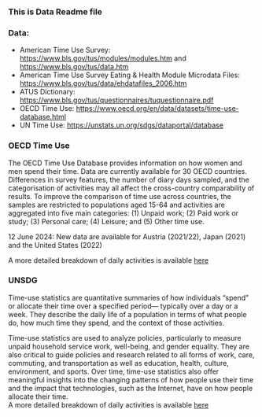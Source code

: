 ### This is Data Readme file

### Data: 
- American Time Use Survey: https://www.bls.gov/tus/modules/modules.htm and https://www.bls.gov/tus/data.htm
- American Time Use Survey Eating & Health Module Microdata Files: https://www.bls.gov/tus/data/ehdatafiles_2006.htm
- ATUS Dictionary: https://www.bls.gov/tus/questionnaires/tuquestionnaire.pdf
- OECD Time Use: https://www.oecd.org/en/data/datasets/time-use-database.html
- UN Time Use: https://unstats.un.org/sdgs/dataportal/database

### OECD Time Use  

The OECD Time Use Database provides information on how women and men spend their time. Data are currently available for 30 OECD countries. Differences in survey features, the number of diary days sampled, and the categorisation of activities may all affect the cross-country comparability of results. To improve the comparison of time use across countries, the samples are restricted to populations aged 15-64 and activities are aggregated into five main categories: (1) Unpaid work; (2) Paid work or study; (3) Personal care; (4) Leisure; and (5) Other time use.  

12 June 2024: New data are available for Austria (2021/22), Japan (2021) and the United States (2022)  

A more detailed breakdown of daily activities is available [here](https://github.com/bb-github74/NearDecomposition/blob/main/Data/OECD-time-use-database-updates.xlsx)


### UNSDG  

Time-use statistics are quantitative summaries of how individuals “spend” or allocate their time over a specified period— typically over a day or a week. They describe the daily life of a population in terms of what people do, how much time they spend, and the context of those activities.

Time-use statistics are used to analyze policies, particularly to measure unpaid household service work, well-being, and gender equality. They are also critical to guide policies and research related to all forms of work, care, commuting, and transportation as well as education, health, culture, environment, and sports. Over time, time-use statistics also offer meaningful insights into the changing patterns of how people use their time and the impact that technologies, such as the Internet, have on how people allocate their time.   
A more detailed breakdown of daily activities is available [here](https://unstats.un.org/sdgs/dataportal/database)

